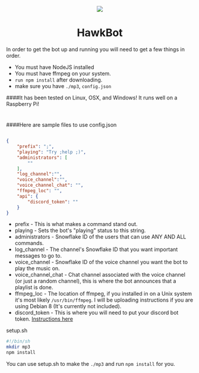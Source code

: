 <p align="center"><img src="http://www.cyberhawk.co/logo-alt.svg"></p>
<h1 align="center">HawkBot</h1>
In order to get the bot up and running you will need to get a few things in order.  
 
 * You must have NodeJS installed
 * You must have ffmpeg on your system.
 * `run npm install` after downloading.
 * make sure you have `./mp3`, `config.json`  

####It has been tested on Linux, OSX, and Windows! It runs well on a Raspberry Pi!

#
####Here are sample files to use
config.json
```json

{
    "prefix": ";",
    "playing": "Try ;help ;)",
    "administrators": [
        ""
    ],
    "log_channel":"",
    "voice_channel":"",
    "voice_channel_chat": "",
    "ffmpeg_loc": "",
    "api": {
        "discord_token": ""
    }
}
```

+ prefix - This is what makes a command stand out.
+ playing - Sets the bot's "playing" status to this string.
+ administrators - Snowflake ID of the users that can use ANY AND ALL commands.
+ log_channel - The channel's Snowflake ID that you want important messages to go to.
+ voice_channel - Snowflake ID of the voice channel you want the bot to play the music on.
+ voice_channel_chat - Chat channel associated with the voice channel (or just a random channel), this is where the bot announces that a playlist is done.
+ ffmpeg_loc - The location of ffmpeg, if you installed in on a Unix system it's most likely `/usr/bin/ffmpeg`. I will be uploading instructions if you are using Debian 8 (It's currently not included).
+ discord_token - This is where you will need to put your discord bot token. [Instructions here](https://discordapp.com/developers/applications/)

setup.sh
```sh
#!/bin/sh
mkdir mp3
npm install
```
 You can use setup.sh to make the `./mp3` and run `npm install` for you.
